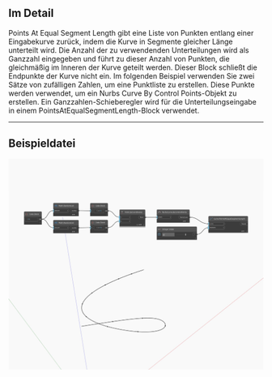 ## Im Detail
Points At Equal Segment Length gibt eine Liste von Punkten entlang einer Eingabekurve zurück, indem die Kurve in Segmente gleicher Länge unterteilt wird. Die Anzahl der zu verwendenden Unterteilungen wird als Ganzzahl eingegeben und führt zu dieser Anzahl von Punkten, die gleichmäßig im Inneren der Kurve geteilt werden. Dieser Block schließt die Endpunkte der Kurve nicht ein. Im folgenden Beispiel verwenden Sie zwei Sätze von zufälligen Zahlen, um eine Punktliste zu erstellen. Diese Punkte werden verwendet, um ein Nurbs Curve By Control Points-Objekt zu erstellen. Ein Ganzzahlen-Schieberegler wird für die Unterteilungseingabe in einem PointsAtEqualSegmentLength-Block verwendet.
___
## Beispieldatei

![PointsAtEqualSegmentLength](./Autodesk.DesignScript.Geometry.Curve.PointsAtEqualSegmentLength_img.jpg)

